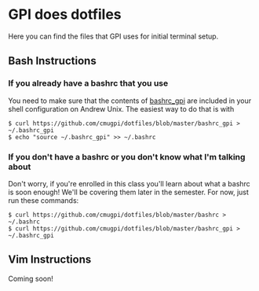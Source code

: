 # GPI does dotfiles

Here you can find the files that GPI uses for initial terminal setup.

## Bash Instructions

### If you already have a bashrc that you use

You need to make sure that the contents of [bashrc_gpi](bashrc_gpi) are included
in your shell configuration on Andrew Unix. The easiest way to do that is with

```console
$ curl https://github.com/cmugpi/dotfiles/blob/master/bashrc_gpi > ~/.bashrc_gpi
$ echo "source ~/.bashrc_gpi" >> ~/.bashrc
```

### If you don't have a bashrc or you don't know what I'm talking about

Don't worry, if you're enrolled in this class you'll learn about what a bashrc
is soon enough! We'll be covering them later in the semester. For now, just run
these commands:

```console
$ curl https://github.com/cmugpi/dotfiles/blob/master/bashrc > ~/.bashrc
$ curl https://github.com/cmugpi/dotfiles/blob/master/bashrc_gpi > ~/.bashrc_gpi
```


## Vim Instructions

Coming soon!
